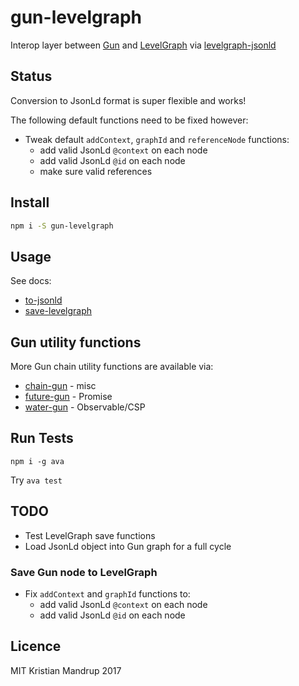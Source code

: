 # gun-levelgraph

Interop layer between [Gun](gun.js.org) and [LevelGraph](https://github.com/mcollina/levelgraph) via [levelgraph-jsonld](https://github.com/mcollina/levelgraph-jsonld)

## Status

Conversion to JsonLd format is super flexible and works!

The following default functions need to be fixed however:

- Tweak default `addContext`, `graphId` and `referenceNode` functions:
  - add valid JsonLd `@context` on each node
  - add valid JsonLd `@id` on each node
  - make sure valid references

## Install

```bash
npm i -S gun-levelgraph
```

## Usage

See docs:

- [to-jsonld](https://github.com/kristianmandrup/gun-levelgraph/blob/master/docs/to-jsonld.md)
- [save-levelgraph](https://github.com/kristianmandrup/gun-levelgraph/blob/master/docs/save-levelgraph.md)

## Gun utility functions

More Gun chain utility functions are available via:

- [chain-gun](https://github.com/kristianmandrup/chain-gun) - misc
- [future-gun](https://github.com/kristianmandrup/future-gun) - Promise
- [water-gun](https://github.com/kristianmandrup/water-gun) - Observable/CSP

## Run Tests

`npm i -g ava`

Try `ava test`

## TODO

- Test LevelGraph save functions
- Load JsonLd object into Gun graph for a full cycle

### Save Gun node to LevelGraph

- Fix `addContext` and `graphId` functions to:
  - add valid JsonLd `@context` on each node
  - add valid JsonLd `@id` on each node

## Licence

MIT Kristian Mandrup 2017
